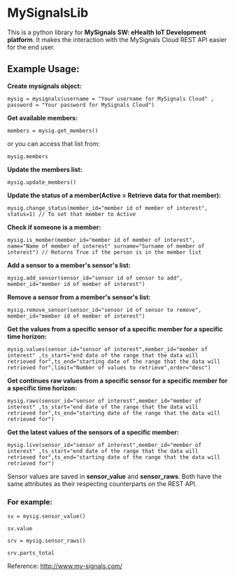 # MySignalsLib

This is a python library for **MySignals SW: eHealth IoT Development platform**. It makes the interaction with the MySignals Cloud REST API easier for the end user.

## Example Usage:

 **Create mysignals object:**
 
```
mysig = mysignals(username = "Your username for MySignals Cloud" , password = "Your password for MySignals Cloud")
```

 **Get available members:**
 
```
members = mysig.get_members()
```

or you can access that list from:
```
mysig.members
```

 **Update the members list:**
 
```
mysig.update_members()
```


 **Update the status of a member(Active = Retrieve data for that member):**
 
```
mysig.change_status(member_id="member id of member of interest", status=1) // To set that member to Active
```

 **Check if someone is a member:**
 
```
mysig.is_member(member_id="member id of member of interest", name="Name of member of interest" surname="Surname of member of interest") // Returns True if the person is in the member list
```

 **Add a sensor to a member's sensor's list:**
 
```
mysig.add_sensor(sensor_id="sensor id of sensor to add", member_id="member id of member of interest")
```

 **Remove a sensor from a member's sensor's list:**
 
```
mysig.remove_sensor(sensor_id="sensor id of sensor to remove", member_id="member id of member of interest")
```

**Get the values from a specific sensor of a specific member for a specific time horizon:**
 
```
mysig.values(sensor_id="sensor of interest",member_id="member of interest" ,ts_start="end date of the range that the data will retrieved for",ts_end="starting date of the range that the data will retrieved for",limit="Number of values to retrieve",order="desc")
```

**Get continues raw values from a specific sensor for a specific member for a specific time horizon:**
 
```
mysig.raws(sensor_id="sensor of interest",member_id="member of interest" ,ts_start="end date of the range that the data will retrieved for",ts_end="starting date of the range that the data will retrieved for")
```


**Get the latest values of the sensors of a specific member:**
 
```
mysig.live(sensor_id="sensor of interest",member_id="member of interest" ,ts_start="end date of the range that the data will retrieved for",ts_end="starting date of the range that the data will retrieved for")
```

Sensor values are saved in **sensor_value** and **sensor_raws**. Both have the same attributes as their respecting counterparts on the REST API.

### For example:

```
sv = mysig.sensor_value()

sv.value

srv = mysig.sensor_raws()

srv.parts_total
```

Reference: http://www.my-signals.com/






